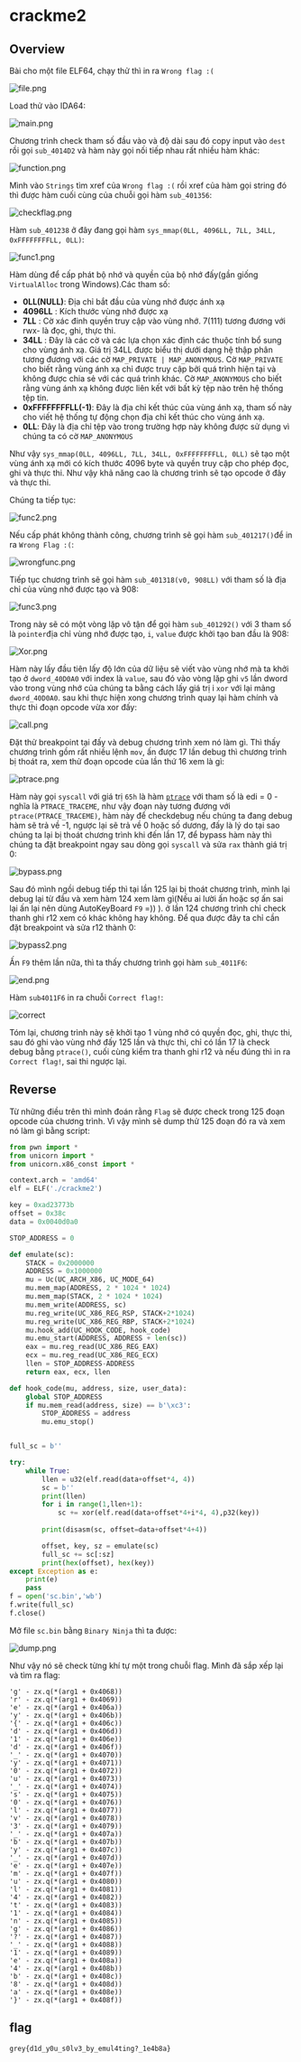 # crackme2

## Overview
Bài cho một file ELF64, chạy thử thì in ra `Wrong flag :(`

![file.png](./img/filerun.png)



Load thử vào IDA64:

![main.png](./img/main.png)

Chương trình check tham số đầu vào và độ dài sau đó copy input vào `dest` rồi gọi `sub_4014D2` và hàm này gọi nối tiếp nhau rất nhiều hàm khác:

![function.png](./img/function.png)

Mình vào `Strings` tìm xref của `Wrong flag :(` rồi xref của hàm gọi string đó thì được hàm cuối cùng của chuỗi gọi hàm `sub_401356`: 

![checkflag.png](./img/checkflag.png)

Hàm `sub_401238` ở đây đang gọi hàm `sys_mmap(0LL, 4096LL, 7LL, 34LL, 0xFFFFFFFFLL, 0LL)`:

![func1.png](./img/func1.png)

Hàm dùng để cấp phát bộ nhớ và quyền của bộ nhớ đấy(gần giống `VirtualAlloc` trong Windows).Các tham số:
* **0LL(NULL)**: Địa chỉ bắt đầu của vùng nhớ được ánh xạ
* **4096LL** : Kích thước vùng nhớ được xạ
* **7LL** : Cờ xác đinh quyền truy cập vào vùng nhớ. 7(111) tương đương với rwx- là đọc, ghi, thực thi.
* **34LL** : Đây là các cờ và các lựa chọn xác định các thuộc tính bổ sung cho vùng ánh xạ. Giá trị 34LL được biểu thị dưới dạng hệ thập phân tương đương với các cờ `MAP_PRIVATE | MAP_ANONYMOUS`. Cờ `MAP_PRIVATE` cho biết rằng vùng ánh xạ chỉ được truy cập bởi quá trình hiện tại và không được chia sẻ với các quá trình khác. Cờ `MAP_ANONYMOUS` cho biết rằng vùng ánh xạ không được liên kết với bất kỳ tệp nào trên hệ thống tệp tin.
* **0xFFFFFFFFLL(-1)**: Đây là địa chỉ kết thúc của vùng ánh xạ, tham số này cho viết hệ thống tự động chọn địa chỉ kết thúc cho vùng ánh xạ.
* **0LL**: Đây là địa chỉ tệp vào trong trường hợp này không được sử dụng vì chúng ta có cờ `MAP_ANONYMOUS`

Như vậy `sys_mmap(0LL, 4096LL, 7LL, 34LL, 0xFFFFFFFFLL, 0LL)` sẽ tạo một vùng ánh xạ mới có kích thước 4096 byte và quyền truy cập cho phép đọc, ghi và thực thi. Như vậy khả năng cao là chương trình sẽ tạo opcode ở đây và thực thi.

Chúng ta tiếp tục:

![func2.png](./img/func2.png)

Nếu cấp phát không thành công, chương trình sẽ gọi hàm `sub_401217()`để in ra `Wrong Flag :(`:

![wrongfunc.png](./img/wrongfunc.png)

Tiếp tục chương trình sẽ gọi hàm `sub_401318(v0, 908LL)` với tham số là địa chỉ của vùng nhớ được tạo và 908:

![func3.png](./img/func3.png)

Trong này sẽ có một vòng lặp vô tận để gọi hàm `sub_401292()` với 3 tham số là `pointer`địa chỉ vùng nhớ được tạo, `i`, `value` được khởi tạo ban đầu là 908:

![Xor.png](./img/Xor.png)

Hàm này lấy đầu tiên lấy độ lớn của dữ liệu sẽ viết vào vùng nhớ mà ta khởi tạo ở `dword_40D0A0` với index là `value`, sau đó vào vòng lặp ghi `v5` lần dword vào trong vùng nhớ của chúng ta bằng cách lấy giá trị i `xor` với lại mảng `dword_40D0A0`. sau khi thực hiện xong chương trình quay lại hàm chính và thực thi đoạn opcode vừa xor đấy:

![call.png](./img/call.png)

Đặt thử breakpoint tại đấy và debug chương trình xem nó làm gì. Thì thấy chương trình gồm rất nhiều lệnh `mov`, ấn được 17 lần debug thì chương trình bị thoát ra, xem thử đoạn opcode của lần thứ 16 xem là gì:

![ptrace.png](./img/ptrace.png)

Hàm này gọi `syscall` với giá trị `65h` là hàm [`ptrace`](https://chromium.googlesource.com/chromiumos/docs/+/master/constants/syscalls.md) với tham số là edi = 0 - nghĩa là `PTRACE_TRACEME`, như vậy đoạn này tương đương với `ptrace(PTRACE_TRACEME)`, hàm này để checkdebug nếu chúng ta đang debug hàm sẽ trả về -1, ngược lại sẽ trả về 0 hoặc số dương, đấy là lý do tại sao chúng ta lại bị thoát chương trình khi đến lần 17, để bypass hàm này thì chúng ta đặt breakpoint ngay sau dòng gọi `syscall` và sửa `rax` thành giá trị 0:

![bypass.png](./img/bypass.png)

Sau đó mình ngồi debug tiếp thì tại lần 125 lại bị thoát chương trình, mình lại debug lại từ đầu và xem hàm 124 xem làm gì(Nếu ai lười ấn hoặc sợ ấn sai lại ấn lại nên dùng AutoKeyBoard `F9` =))  ). ở lần 124 chương trình chỉ check thanh ghi r12 xem có khác không hay không. Để qua được đây ta chỉ cần đặt breakpoint và sửa r12 thành 0:

![bypass2.png](./img/bypass2.png)

Ấn `F9` thêm lần nữa, thì ta thấy chương trình gọi hàm `sub_4011F6`:

![end.png](./img/end.png)

Hàm `sub4011F6` in ra chuỗi `Correct flag!`:

![correct](./img/correctFlag.png)

Tóm lại, chương trình này sẽ khởi tạo 1 vùng nhớ có quyền đọc, ghi, thực thi, sau đó ghi vào vùng nhớ đấy 125 lần và thực thi, chỉ có lần 17 là check debug bằng `ptrace()`, cuối cùng kiểm tra thanh ghi r12 và nếu đúng thì in ra `Correct flag!`, sai thi ngược lại.

## Reverse

Từ những điều trên thì mình đoán rằng `Flag` sẽ được check trong 125 đoạn opcode của chương trình. Vì vậy mình sẽ dump thử 125 đoạn đó ra và xem nó làm gì bằng script:

``` python 
from pwn import *
from unicorn import *
from unicorn.x86_const import *

context.arch = 'amd64'
elf = ELF('./crackme2')

key = 0xad23773b
offset = 0x38c
data = 0x0040d0a0

STOP_ADDRESS = 0

def emulate(sc):
    STACK = 0x2000000
    ADDRESS = 0x1000000
    mu = Uc(UC_ARCH_X86, UC_MODE_64)
    mu.mem_map(ADDRESS, 2 * 1024 * 1024)
    mu.mem_map(STACK, 2 * 1024 * 1024)
    mu.mem_write(ADDRESS, sc)
    mu.reg_write(UC_X86_REG_RSP, STACK+2*1024)
    mu.reg_write(UC_X86_REG_RBP, STACK+2*1024)
    mu.hook_add(UC_HOOK_CODE, hook_code)
    mu.emu_start(ADDRESS, ADDRESS + len(sc))
    eax = mu.reg_read(UC_X86_REG_EAX)
    ecx = mu.reg_read(UC_X86_REG_ECX)
    llen = STOP_ADDRESS-ADDRESS
    return eax, ecx, llen

def hook_code(mu, address, size, user_data):
    global STOP_ADDRESS
    if mu.mem_read(address, size) == b'\xc3':
        STOP_ADDRESS = address
        mu.emu_stop()


full_sc = b''

try:
    while True:
        llen = u32(elf.read(data+offset*4, 4))
        sc = b''
        print(llen)
        for i in range(1,llen+1):
            sc += xor(elf.read(data+offset*4+i*4, 4),p32(key))
        
        print(disasm(sc, offset=data+offset*4+4))

        offset, key, sz = emulate(sc)
        full_sc += sc[:sz]
        print(hex(offset), hex(key))
except Exception as e:
    print(e)
    pass
f = open('sc.bin','wb')
f.write(full_sc)
f.close()
```
Mở file `sc.bin` bằng `Binary Ninja` thì ta được: 

![dump.png](./img/dump.png)

Như vậy nó sẽ check từng khí tự một trong chuỗi flag. Mình đã sắp xếp lại và tìm ra flag:

```plaintext
'g' - zx.q(*(arg1 + 0x4068))
'r' - zx.q(*(arg1 + 0x4069))
'e' - zx.q(*(arg1 + 0x406a))
'y' - zx.q(*(arg1 + 0x406b))
'{' - zx.q(*(arg1 + 0x406c))
'd' - zx.q(*(arg1 + 0x406d))
'1' - zx.q(*(arg1 + 0x406e))
'd' - zx.q(*(arg1 + 0x406f))
'_' - zx.q(*(arg1 + 0x4070))
'y' - zx.q(*(arg1 + 0x4071))
'0' - zx.q(*(arg1 + 0x4072))
'u' - zx.q(*(arg1 + 0x4073))
'_' - zx.q(*(arg1 + 0x4074))
's' - zx.q(*(arg1 + 0x4075))
'0' - zx.q(*(arg1 + 0x4076))
'l' - zx.q(*(arg1 + 0x4077))
'v' - zx.q(*(arg1 + 0x4078))
'3' - zx.q(*(arg1 + 0x4079))
'_' - zx.q(*(arg1 + 0x407a))
'b' - zx.q(*(arg1 + 0x407b))
'y' - zx.q(*(arg1 + 0x407c))
'_' - zx.q(*(arg1 + 0x407d))
'e' - zx.q(*(arg1 + 0x407e))
'm' - zx.q(*(arg1 + 0x407f))
'u' - zx.q(*(arg1 + 0x4080))
'l' - zx.q(*(arg1 + 0x4081))
'4' - zx.q(*(arg1 + 0x4082))
't' - zx.q(*(arg1 + 0x4083))
'1' - zx.q(*(arg1 + 0x4084))
'n' - zx.q(*(arg1 + 0x4085))
'g' - zx.q(*(arg1 + 0x4086))
'?' - zx.q(*(arg1 + 0x4087))
'_' - zx.q(*(arg1 + 0x4088))
'1' - zx.q(*(arg1 + 0x4089))
'e' - zx.q(*(arg1 + 0x408a))
'4' - zx.q(*(arg1 + 0x408b))
'b' - zx.q(*(arg1 + 0x408c))
'8' - zx.q(*(arg1 + 0x408d))
'a' - zx.q(*(arg1 + 0x408e))
'}' - zx.q(*(arg1 + 0x408f))  
```

## flag
`grey{d1d_y0u_s0lv3_by_emul4ting?_1e4b8a}`






